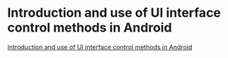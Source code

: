 # Introduction and use of UI interface control methods in Android
[Introduction and use of UI interface control methods in Android](https://aiwithcloud.com/2022/09/15/introduction_and_use_of_ui_interface_control_methods_in_android/)